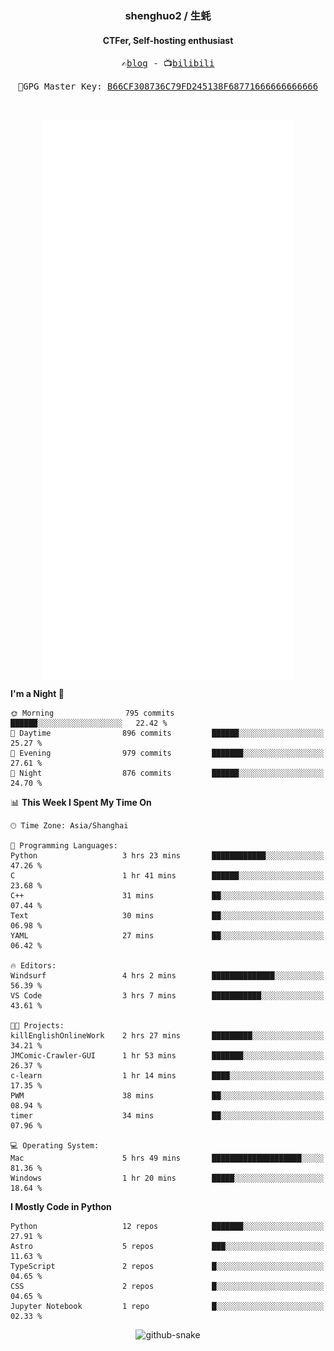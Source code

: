 <h3 align="center"> shenghuo2 / 生蚝 </h3>
<h4 align="center" >CTFer, Self-hosting enthusiast</h3>


<p align="center">
  <samp>
    ✍️<a href="https://blog.shenghuo2.top/">blog</a> -
    📺<a href="https://space.bilibili.com/85894935">bilibili</a>
  </samp>
</p>
<p align="center">
  <samp>
     🔐GPG Master Key: <a align="center" href="https://github.com/shenghuo2.gpg">B66CF308736C79FD245138F68771666666666666</a>
  </samp>
</p>
<br>
<p align="center">
  <a href="https://github.com/shenghuo2">
    <img width="400" align="top" src="https://github.com/shenghuo2/shenghuo2/blob/main/metrics.left.svg" />
  </a>
  <a href="https://github.com/shenghuo2">
    <img width="400" align="top" src="https://github.com/shenghuo2/shenghuo2/blob/main/metrics.right.svg" />
  </a>
</p>


<!--START_SECTION:waka-->
**I'm a Night 🦉** 

```text
🌞 Morning                795 commits         ██████░░░░░░░░░░░░░░░░░░░   22.42 % 
🌆 Daytime                896 commits         ██████░░░░░░░░░░░░░░░░░░░   25.27 % 
🌃 Evening                979 commits         ███████░░░░░░░░░░░░░░░░░░   27.61 % 
🌙 Night                  876 commits         ██████░░░░░░░░░░░░░░░░░░░   24.70 % 
```


📊 **This Week I Spent My Time On** 

```text
🕑︎ Time Zone: Asia/Shanghai

💬 Programming Languages: 
Python                   3 hrs 23 mins       ████████████░░░░░░░░░░░░░   47.26 % 
C                        1 hr 41 mins        ██████░░░░░░░░░░░░░░░░░░░   23.68 % 
C++                      31 mins             ██░░░░░░░░░░░░░░░░░░░░░░░   07.44 % 
Text                     30 mins             ██░░░░░░░░░░░░░░░░░░░░░░░   06.98 % 
YAML                     27 mins             ██░░░░░░░░░░░░░░░░░░░░░░░   06.42 % 

🔥 Editors: 
Windsurf                 4 hrs 2 mins        ██████████████░░░░░░░░░░░   56.39 % 
VS Code                  3 hrs 7 mins        ███████████░░░░░░░░░░░░░░   43.61 % 

🐱‍💻 Projects: 
killEnglishOnlineWork    2 hrs 27 mins       █████████░░░░░░░░░░░░░░░░   34.21 % 
JMComic-Crawler-GUI      1 hr 53 mins        ███████░░░░░░░░░░░░░░░░░░   26.37 % 
c-learn                  1 hr 14 mins        ████░░░░░░░░░░░░░░░░░░░░░   17.35 % 
PWM                      38 mins             ██░░░░░░░░░░░░░░░░░░░░░░░   08.94 % 
timer                    34 mins             ██░░░░░░░░░░░░░░░░░░░░░░░   07.96 % 

💻 Operating System: 
Mac                      5 hrs 49 mins       ████████████████████░░░░░   81.36 % 
Windows                  1 hr 20 mins        █████░░░░░░░░░░░░░░░░░░░░   18.64 % 
```

**I Mostly Code in Python** 

```text
Python                   12 repos            ███████░░░░░░░░░░░░░░░░░░   27.91 % 
Astro                    5 repos             ███░░░░░░░░░░░░░░░░░░░░░░   11.63 % 
TypeScript               2 repos             █░░░░░░░░░░░░░░░░░░░░░░░░   04.65 % 
CSS                      2 repos             █░░░░░░░░░░░░░░░░░░░░░░░░   04.65 % 
Jupyter Notebook         1 repo              █░░░░░░░░░░░░░░░░░░░░░░░░   02.33 % 
```




<!--END_SECTION:waka-->


<div align="center">
  <picture>
    <source media="(prefers-color-scheme: dark)" srcset="https://gist.githubusercontent.com/shenghuo2/bfce20b14ab0484cef03bae6e60e0b3a/raw/github-snake-dark.svg" />
    <source media="(prefers-color-scheme: light)" srcset="https://gist.githubusercontent.com/shenghuo2/bfce20b14ab0484cef03bae6e60e0b3a/raw/github-snake.svg" />
    <img alt="github-snake" src="https://gist.githubusercontent.com/shenghuo2/bfce20b14ab0484cef03bae6e60e0b3a/raw/github-snake.svg" />
  </picture>
</div>

<!--
**shenghuo2/shenghuo2** is a ✨ _special_ ✨ repository because its `README.md` (this file) appears on your GitHub profile.

Here are some ideas to get you started:

- 🔭 I’m currently working on ...
- 🌱 I’m currently learning ...
- 👯 I’m looking to collaborate on ...
- 🤔 I’m looking for help with ...
- 💬 Ask me about ...
- 📫 How to reach me: ...
- 😄 Pronouns: ...
- ⚡ Fun fact: ...
-->
